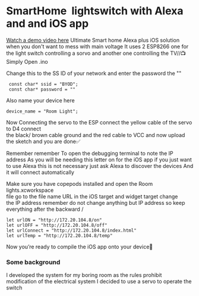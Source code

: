 # SmartHome  lightswitch with Alexa and and iOS app

[Watch a demo video here](https://www.youtube.com/watch?v=D-yCt-Ropl0)
Ultimate Smart home Alexa plus iOS solution when you don't want to mess with main voltage 
It uses 2 ESP8266   one for the light switch controlling a sorvo and another one controlling the TV//📺 
Simply Open  .ino  

 Change this to the SS ID of your network and enter the password the ""
 
     const char* ssid = "BYOD";
     const char* password = ""
     
Also  name your device here 

    device_name = "Room Light";



Now Connecting  the servo  to the ESP  connect  the yellow cable  of the servo  to D4  connect  
the black/ brown cable  ground  and  the red cable  to VCC 
and now upload the sketch and you are done✅ 

Remember remember  To open the debugging terminal to note the IP address 
As you will be needing this letter on  for the  iOS app   if you  just want to use Alexa 
this is not necessary  just ask Alexa to discover the   devices
And it will connect automatically

 Make sure  you have copepods installed  and open  the Room lights.xcworkspace  
 file  go to  the file  name URL   in the iOS target  and widget target   change  
 the IP address  remember  do not change  anything  but IP address  so keep everything   after the backward /
 
    let urlON = "http://172.20.104.8/on"
    let urlOFF = "http://172.20.104.8/off"
    let urlConnect = "http://172.20.104.8/index.html"
    let urlTemp = "http://172.20.104.8/temp"
    


Now you’re ready  to compile  the iOS app  onto your device🚀

### Some background
 I developed the system for my boring room  as the  rules  prohibit   modification  of the electrical system  I decided  to use a servo  to operate  the switch

 
